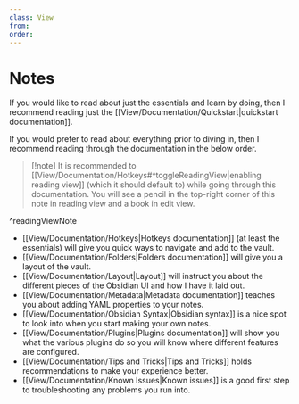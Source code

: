 ```yaml
---
class: View
from:
order:
---
```

# Notes

If you would like to read about just the essentials and learn by doing, then I recommend reading just the [[View/Documentation/Quickstart|quickstart documentation]].

If you would prefer to read about everything prior to diving in, then I recommend reading through the documentation in the below order.

> [!note] It is recommended to [[View/Documentation/Hotkeys#^toggleReadingView|enabling reading view]] (which it should default to) while going through this documentation.
> You will see a pencil in the top-right corner of this note in reading view and a book in edit view.

^readingViewNote

* [[View/Documentation/Hotkeys|Hotkeys documentation]] (at least the essentials) will give you quick ways to navigate and add to the vault.
* [[View/Documentation/Folders|Folders documentation]] will give you a layout of the vault.
* [[View/Documentation/Layout|Layout]] will instruct you about the different pieces of the Obsidian UI and how I have it laid out.
* [[View/Documentation/Metadata|Metadata documentation]] teaches you about adding YAML properties to your notes.
* [[View/Documentation/Obsidian Syntax|Obsidian syntax]] is a nice spot to look into when you start making your own notes.
* [[View/Documentation/Plugins|Plugins documentation]] will show you what the various plugins do so you will know where different features are configured.
* [[View/Documentation/Tips and Tricks|Tips and Tricks]] holds recommendations to make your experience better.
* [[View/Documentation/Known Issues|Known issues]] is a good first step to troubleshooting any problems you run into.
